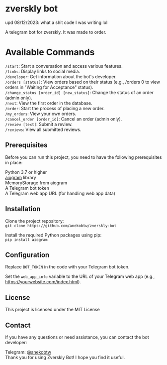 # zverskly bot
 upd 08/12/2023: what a shit code I was writing lol

 A telegram bot for zverskly. It was made to order.

# Available Commands
`/start`: Start a conversation and access various features.\
`/links`: Display links to social media.\
`/developer`: Get information about the bot's developer.\
`/orders [status]`: View orders based on their status (e.g., /orders 0 to view orders in "Waiting for Acceptance" status).\
`/change_status [order_id] [new_status]`: Change the status of an order (admin only).\
`/next`: View the first order in the database.\
`/order`: Start the process of placing a new order.\
`/my_orders`: View your own orders.\
`/cancel_order [order_id]`: Cancel an order (admin only).\
`/review [text]`: Submit a review.\
`/reviews`: View all submitted reviews.

## Prerequisites
Before you can run this project, you need to have the following prerequisites in place:

Python 3.7 or higher\
[aiogram](https://github.com/aiogram/aiogram) library\
MemoryStorage from aiogram\
A Telegram bot token\
A Telegram web app URL (for handling web app data)

## Installation
Clone the project repository:\
`git clone https://github.com/anekobtw/zverskly-bot`

Install the required Python packages using pip:\
`pip install aiogram`

## Configuration
Replace `BOT_TOKEN` in the code with your Telegram bot token.

Set the `web_app_info` variable to the URL of your Telegram web app (e.g., https://yourwebsite.com/index.html).

## License
This project is licensed under the MIT License

## Contact
If you have any questions or need assistance, you can contact the bot developer:

Telegram: [@anekobtw](https://t.me/anekobtw)\
Thank you for using Zverskly Bot! I hope you find it useful.
